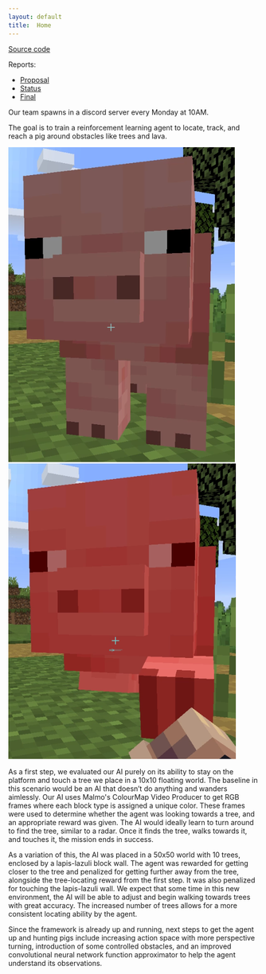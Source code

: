 ```yaml
---
layout: default
title:  Home
---
```


[Source code](https://github.com/kchian/MAI_Project)

Reports:

- [Proposal](proposal.html)
- [Status](status.html)
- [Final](final.html)

Our team spawns in a discord server every Monday at 10AM.

The goal is to train a reinforcement learning agent to locate, track, and reach a pig around obstacles like trees and lava.
  
![The Target](pig.PNG) ![The Destruction](pig2.PNG)
  
As a first step, we evaluated our AI purely on its ability to stay on the platform and touch a tree we place in a 10x10 floating world. The baseline in this scenario would be an AI that doesn’t do anything and wanders aimlessly. Our AI uses Malmo's ColourMap Video Producer to get RGB frames where each block type is assigned a unique color. These frames were used to determine whether the agent was looking towards a tree, and an appropriate reward was given. The AI would ideally learn to turn around to find the tree, similar to a radar. Once it finds the tree, walks towards it, and touches it, the mission ends in success. 

As a variation of this, the AI was placed in a 50x50 world with 10 trees, enclosed by a lapis-lazuli block wall. The agent was rewarded for getting closer to the tree and penalized for getting further away from the tree, alongside the tree-locating reward from the first step. It was also penalized for touching the lapis-lazuli wall. We expect that some time in this new environment, the AI will be able to adjust and begin walking towards trees with great accuracy. The increased number of trees allows for a more consistent locating ability by the agent.

Since the framework is already up and running, next steps to get the agent up and hunting pigs include increasing action space with more perspective turning, introduction of some controlled obstacles, and an improved convolutional neural network function approximator to help the agent understand its observations.
